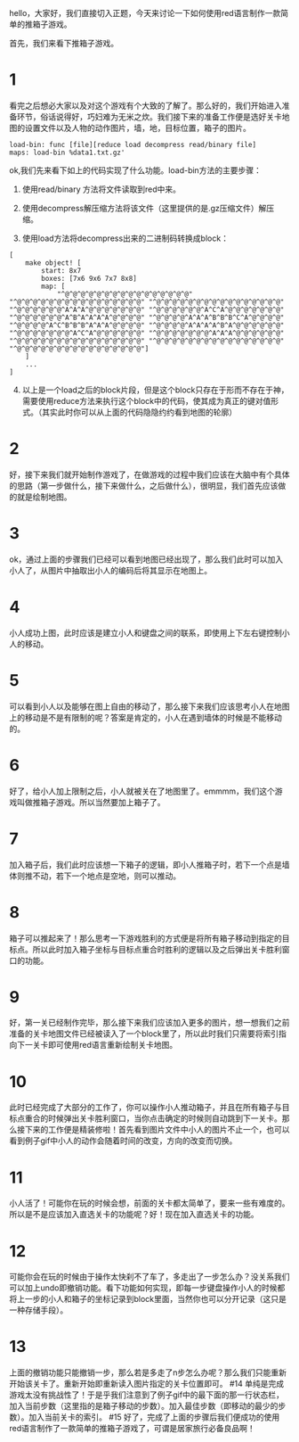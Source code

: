 hello，大家好，我们直接切入正题，今天来讨论一下如何使用red语言制作一款简单的推箱子游戏。



首先，我们来看下推箱子游戏。

# 1
看完之后想必大家以及对这个游戏有个大致的了解了。那么好的，我们开始进入准备环节，俗话说得好，巧妇难为无米之炊。我们接下来的准备工作便是选好关卡地图的设置文件以及人物的动作图片，墙，地，目标位置，箱子的图片。

```red
load-bin: func [file][reduce load decompress read/binary file]
maps: load-bin %data1.txt.gz'
```

ok,我们先来看下如上的代码实现了什么功能。load-bin方法的主要步骤：

1. 使用read/binary 方法将文件读取到red中来。

2. 使用decompress解压缩方法将该文件（这里提供的是.gz压缩文件）解压缩。

3. 使用load方法将decompress出来的二进制码转换成block：

```red
[
    make object! [
        start: 8x7 
        boxes: [7x6 9x6 7x7 8x8] 
        map: [
            "^@^@^@^@^@^@^@^@^@^@^@^@^@^@^@^@" "^@^@^@^@^@^@^@^@^@^@^@^@^@^@^@^@" "^@^@^@^@^@^@^@^@^@^@^@^@^@^@^@^@" "^@^@^@^@^@^@^A^A^A^@^@^@^@^@^@^@" "^@^@^@^@^@^@^A^C^A^@^@^@^@^@^@^@" "^@^@^@^@^@^@^A^B^A^A^A^A^@^@^@^@" "^@^@^@^@^A^A^A^B^B^B^C^A^@^@^@^@" "^@^@^@^@^A^C^B^B^B^A^A^A^@^@^@^@" "^@^@^@^@^A^A^A^A^B^A^@^@^@^@^@^@" "^@^@^@^@^@^@^@^A^C^A^@^@^@^@^@^@" "^@^@^@^@^@^@^@^A^A^A^@^@^@^@^@^@" "^@^@^@^@^@^@^@^@^@^@^@^@^@^@^@^@" "^@^@^@^@^@^@^@^@^@^@^@^@^@^@^@^@" "^@^@^@^@^@^@^@^@^@^@^@^@^@^@^@^@"]
    ]
    ...
]
```
4. 以上是一个load之后的block片段，但是这个block只存在于形而不存在于神，需要使用reduce方法来执行这个block中的代码，使其成为真正的键对值形式。（其实此时你可以从上面的代码隐隐约约看到地图的轮廓）

# 2 
好，接下来我们就开始制作游戏了，在做游戏的过程中我们应该在大脑中有个具体的思路（第一步做什么，接下来做什么，之后做什么），很明显，我们首先应该做的就是绘制地图。
# 3 
ok，通过上面的步骤我们已经可以看到地图已经出现了，那么我们此时可以加入小人了，从图片中抽取出小人的编码后将其显示在地图上。
# 4 
小人成功上图，此时应该是建立小人和键盘之间的联系，即使用上下左右键控制小人的移动。
# 5
可以看到小人以及能够在图上自由的移动了，那么接下来我们应该思考小人在地图上的移动是不是有限制的呢？答案是肯定的，小人在遇到墙体的时候是不能移动的。
# 6
好了，给小人加上限制之后，小人就被关在了地图里了。emmmm，我们这个游戏叫做推箱子游戏。所以当然要加上箱子了。
# 7
加入箱子后，我们此时应该想一下箱子的逻辑，即小人推箱子时，若下一个点是墙体则推不动，若下一个地点是空地，则可以推动。
# 8
箱子可以推起来了！那么思考一下游戏胜利的方式便是将所有箱子移动到指定的目标点。所以此时加入箱子坐标与目标点重合时胜利的逻辑以及之后弹出关卡胜利窗口的功能。
# 9
好，第一关已经制作完毕，那么接下来我们应该加入更多的图片，想一想我们之前准备的关卡地图文件已经被读入了一个block里了，所以此时我们只需要将索引指向下一关卡即可使用red语言重新绘制关卡地图。
# 10
此时已经完成了大部分的工作了，你可以操作小人推动箱子，并且在所有箱子与目标点重合的时候弹出关卡胜利窗口，当你点击确定的时候则自动跳到下一关卡。那么接下来的工作便是精装修啦！首先看到图片文件中小人的图片不止一个，也可以看到例子gif中小人的动作会随着时间的改变，方向的改变而切换。
# 11 
小人活了！可能你在玩的时候会想，前面的关卡都太简单了，要来一些有难度的。所以是不是应该加入直选关卡的功能呢？好！现在加入直选关卡的功能。
# 12 
可能你会在玩的时候由于操作太快刹不了车了，多走出了一步怎么办？没关系我们可以加上undo即撤销功能。看下功能如何实现，即每一步键盘操作小人的时候都将上一步的小人和箱子的坐标记录到block里面，当然你也可以分开记录（这只是一种存储手段）。
# 13
上面的撤销功能只能撤销一步，那么若是多走了n步怎么办呢？那么我们只能重新开始该关卡了。重新开始即重新读入图片指定的关卡位置即可。
#14 
单纯是完成游戏太没有挑战性了！于是乎我们注意到了例子gif中的最下面的那一行状态栏，加入当前步数（这里指的是箱子移动的步数）。加入最佳步数（即移动的最少的步数）。加入当前关卡的索引。
#15 
好了，完成了上面的步骤后我们便成功的使用red语言制作了一款简单的推箱子游戏了，可谓是居家旅行必备良品啊！